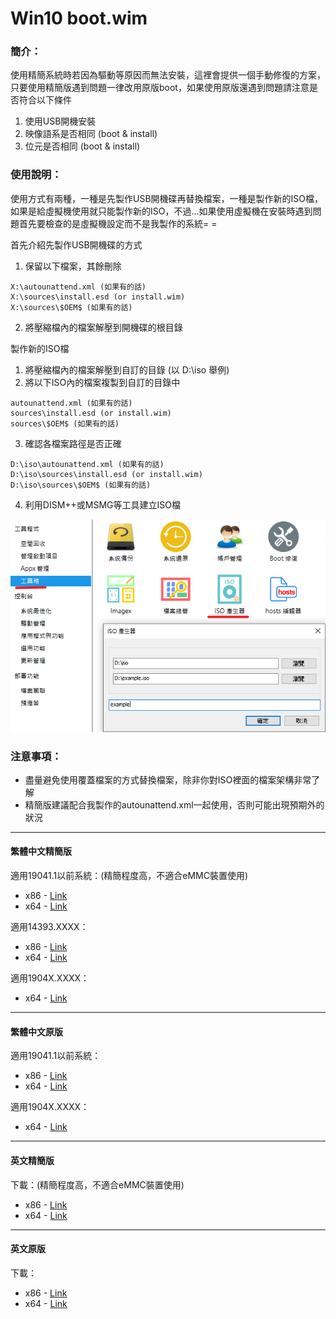 # Win10 boot.wim

### 簡介：
使用精簡系統時若因為驅動等原因而無法安裝，這裡會提供一個手動修復的方案，只要使用精簡版遇到問題一律改用原版boot，如果使用原版還遇到問題請注意是否符合以下條件
1. 使用USB開機安裝
2. 映像語系是否相同 (boot & install)
3. 位元是否相同 (boot & install)

### 使用說明：
使用方式有兩種，一種是先製作USB開機碟再替換檔案，一種是製作新的ISO檔，如果是給虛擬機使用就只能製作新的ISO，不過...如果使用虛擬機在安裝時遇到問題首先要檢查的是虛擬機設定而不是我製作的系統= =

首先介紹先製作USB開機碟的方式
1. 保留以下檔案，其餘刪除
<pre><code>X:\autounattend.xml (如果有的話)
X:\sources\install.esd (or install.wim)
X:\sources\$OEM$ (如果有的話)</code></pre>
2. 將壓縮檔內的檔案解壓到開機碟的根目錄

製作新的ISO檔
1. 將壓縮檔內的檔案解壓到自訂的目錄 (以 D:\iso 舉例)
2. 將以下ISO內的檔案複製到自訂的目錄中
<pre><code>autounattend.xml (如果有的話)
sources\install.esd (or install.wim)
sources\$OEM$ (如果有的話)</code></pre>
3. 確認各檔案路徑是否正確
<pre><code>D:\iso\autounattend.xml (如果有的話)
D:\iso\sources\install.esd (or install.wim)
D:\iso\sources\$OEM$ (如果有的話)</code></pre>
4. 利用DISM++或MSMG等工具建立ISO檔

![preview.png](/tutorial/iso.png)

### 注意事項：
- 盡量避免使用覆蓋檔案的方式替換檔案，除非你對ISO裡面的檔案架構非常了解
- 精簡版建議配合我製作的autounattend.xml一起使用，否則可能出現預期外的狀況

----

#### 繁體中文精簡版

適用19041.1以前系統：(精簡程度高，不適合eMMC裝置使用)
- x86 - [Link](https://github.com/WhatTheBlock/WindowsSimplify/releases/download/boot/boot_ct_x86_lite.7z)
- x64 - [Link](https://github.com/WhatTheBlock/WindowsSimplify/releases/download/boot/boot_ct_x64_lite.7z)

適用14393.XXXX：
- x86 - [Link](https://github.com/WhatTheBlock/WindowsSimplify/releases/download/boot/boot_14393_ct_x86_lite.7z)
- x64 - [Link](https://github.com/WhatTheBlock/WindowsSimplify/releases/download/boot/boot_14393_ct_lite.7z)

適用1904X.XXXX：
- x64 - [Link](https://github.com/WhatTheBlock/WindowsSimplify/releases/download/boot/boot_19041_ct_lite.7z)

----

#### 繁體中文原版

適用19041.1以前系統：
- x86 - [Link](https://github.com/WhatTheBlock/WindowsSimplify/releases/download/boot/boot_ct_x86.7z)
- x64 - [Link](https://github.com/WhatTheBlock/WindowsSimplify/releases/download/boot/boot_ct_x64.7z)

適用1904X.XXXX：
- x64 - [Link](https://github.com/WhatTheBlock/WindowsSimplify/releases/download/boot/boot_19041_ct_x64.7z)

----

#### 英文精簡版

下載：(精簡程度高，不適合eMMC裝置使用)
- x86 - [Link](https://github.com/WhatTheBlock/WindowsSimplify/releases/download/boot/boot_en_x86_lite.7z)
- x64 - [Link](https://github.com/WhatTheBlock/WindowsSimplify/releases/download/boot/boot_en_x64_lite.7z)

----

#### 英文原版

下載：
- x86 - [Link](https://github.com/WhatTheBlock/WindowsSimplify/releases/download/boot/boot_en_x86.7z)
- x64 - [Link](https://github.com/WhatTheBlock/WindowsSimplify/releases/download/boot/boot_en_x64.7z)
